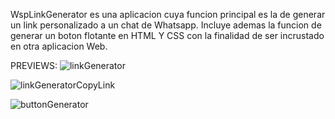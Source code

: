 WspLinkGenerator es una aplicacion cuya funcion principal es la de generar un link personalizado a un chat de Whatsapp. Incluye ademas la funcion de generar un boton flotante en HTML Y CSS con la finalidad de ser incrustado en otra aplicacion Web.


PREVIEWS:
![linkGenerator](https://user-images.githubusercontent.com/90270276/229882308-fb20fcc1-4e31-4f07-9a8b-9e2a1ed3f0df.png)

![linkGeneratorCopyLink](https://user-images.githubusercontent.com/90270276/229882321-893f13b3-a648-4038-af60-e90b85a4f94e.png)


![buttonGenerator](https://user-images.githubusercontent.com/90270276/229881635-0f714c8b-54ca-46d3-84e0-3ce54eed3a35.png)
